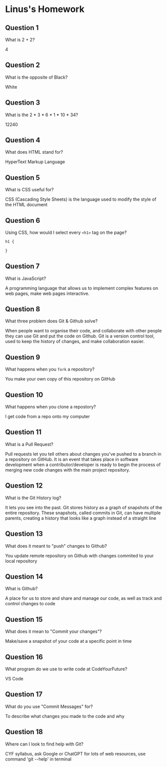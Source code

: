 # Linus's Homework

## Question 1

What is 2 + 2?

4

## Question 2

What is the opposite of Black?

 White

## Question 3

What is the  2 * 3 * 6 * 1 * 10 * 34?

12240

## Question 4 

What does HTML stand for?

HyperText Markup Language

## Question 5

What is CSS useful for?

CSS (Cascading Style Sheets) is the language used to modify the style of the HTML document

## Question 6

Using CSS, how would I select every `<h1>` tag on the page?

```css
h1 {

}
```

## Question 7

What is JavaScript?

A programming language that allows us to implement complex features on web pages, make web pages interactive.

## Question 8

What three problem does Git & Github solve?

When people want to organise their code, and collaborate with other people they can use Git and put the code on Github.
Git is a version control tool, used to keep the history of changes, and make collaboration easier.

## Question 9

What happens when you `fork` a repository?

You make your own copy of this repository on GitHub

## Question 10 

What happens when you clone a repostory?

I get code from a repo onto my computer

## Question 11

What is a Pull Request?

Pull requests let you tell others about changes you've pushed to a branch in a repository on GitHub. It is an event that takes place in software development when a contributor/developer is ready to begin the process of merging new code changes with the main project repository.

## Question 12

What is the Git History log?

It lets you see into the past. Git stores history as a graph of snapshots of the entire repository. These snapshots, called commits in Git, can have multiple parents, creating a history that looks like a graph instead of a straight line

## Question 13

What does it meant to "push" changes to Github?

You update remote repository on Github with changes commited to your local repository

## Question 14

What is Github?

A place for us to store and share and manage our code, as well as track and control changes to code

## Question 15

What does it mean to "Commit your changes"?

Make/save a snapshot of your code at a specific point in time

## Question 16

What program do we use to write code at CodeYourFuture?

VS Code 

## Question 17

What do you use "Commit Messages" for?

To describe what changes you made to the code and why

## Question 18

Where can I look to find help with Git?

CYF syllabus, ask Google or ChatGPT for lots of web resources, use command 'git --help' in terminal 
